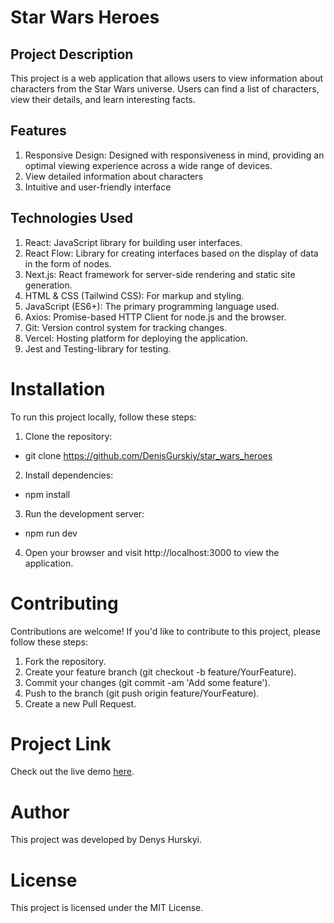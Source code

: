 # Star Wars Heroes

## Project Description

This project is a web application that allows users to view information about characters from the Star Wars universe. Users can find a list of characters, view their details, and learn interesting facts.

## Features

1. Responsive Design: Designed with responsiveness in mind, providing an optimal viewing experience across a wide range of devices.
2. View detailed information about characters
3. Intuitive and user-friendly interface

## Technologies Used

1. React: JavaScript library for building user interfaces.
2. React Flow: Library for creating interfaces based on the display of data in the form of nodes.
3. Next.js: React framework for server-side rendering and static site generation.
4. HTML & CSS (Tailwind CSS): For markup and styling.
5. JavaScript (ES6+): The primary programming language used.
6. Axios: Promise-based HTTP Client for node.js and the browser.
7. Git: Version control system for tracking changes.
8. Vercel: Hosting platform for deploying the application.
9. Jest and Testing-library for testing.

# Installation

To run this project locally, follow these steps:

1. Clone the repository:

- git clone https://github.com/DenisGurskiy/star_wars_heroes

2. Install dependencies:

- npm install

3. Run the development server:

- npm run dev

4. Open your browser and visit http://localhost:3000 to view the application.

# Contributing

Contributions are welcome! If you'd like to contribute to this project, please follow these steps:

1. Fork the repository.
2. Create your feature branch (git checkout -b feature/YourFeature).
3. Commit your changes (git commit -am 'Add some feature').
4. Push to the branch (git push origin feature/YourFeature).
5. Create a new Pull Request.

# Project Link

Check out the live demo [here](https://star-wars-heroes-woad.vercel.app/).

# Author

This project was developed by Denys Hurskyi.

# License

This project is licensed under the MIT License.
